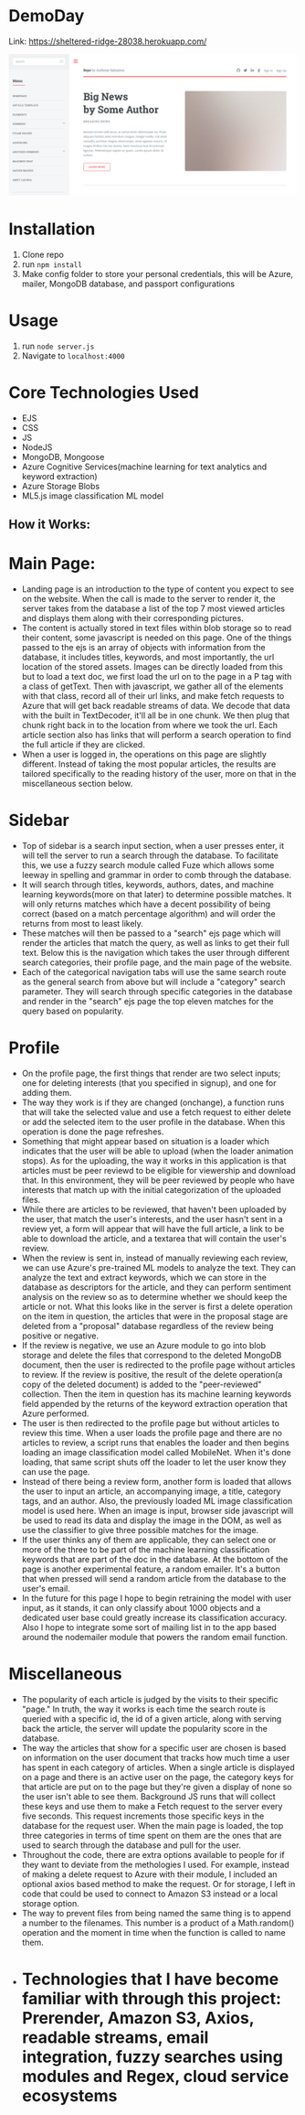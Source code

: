 # DemoDay
Link: https://sheltered-ridge-28038.herokuapp.com/

![home page](public/images/Capture.PNG)
# Installation

1. Clone repo
2. run `npm install`
3. Make config folder to store your personal credentials, this will be Azure, mailer, MongoDB database, and passport configurations

# Usage

1. run `node server.js`
2. Navigate to `localhost:4000`

# Core Technologies Used
- EJS
- CSS 
- JS
- NodeJS
- MongoDB, Mongoose
- Azure Cognitive Services(machine learning for text analytics and keyword extraction)
- Azure Storage Blobs
- ML5.js image classification ML model

## How it Works:
# Main Page: 
- Landing page is an introduction to the type of content you expect to see on the website. When the call is made to the server to render it, the server takes from the database a list of the top 7 most viewed articles and displays them along with their corresponding pictures. 
- The content is actually stored in text files within blob storage so to read their content, some javascript is needed on this page. One of the things passed to the ejs is an array of objects with information from the database, it includes titles, keywords, and most importantly, the url location of the stored assets. Images can be directly loaded from this but to load a text doc, we first load the url on to the page in a P tag with a class of getText. Then with javascript, we gather all of the elements with that class, record all of their url links, and make fetch requests to Azure that will get back readable streams of data.
We decode that data with the built in TextDecoder, it'll all be in one chunk. We then plug that chunk right back in to the location from where we took the url. Each article section also has links that will perform a search operation to find the full article if they are clicked.
- When a user is logged in, the operations on this page are slightly different. Instead of taking the most popular articles, the results are tailored specifically to the reading history of the user, more on that in the miscellaneous section below.
# Sidebar
- Top of sidebar is a search input section, when a user presses enter, it will tell the server to run a search through the database. To facilitate this, we use a fuzzy search module called Fuze which allows some leeway in spelling and grammar in order to comb through the database. 
- It will search through titles, keywords, authors, dates, and machine learning keywords(more on that later) to determine possible matches. It will only returns matches which have a decent possibility of being correct (based on a match percentage algorithm) and will order the returns from most to least likely. 
- These matches will then be passed to a "search" ejs page which will render the articles that match the query, as well as links to get their full text. Below this is the navigation which takes the user through different search categories, their profile page, and the main page of the website. 
- Each of the categorical navigation tabs will use the same search route as the general search from above but will include a "category" search parameter. They will search through specific categories in the database and render in the "search" ejs page the top eleven matches for the query based on popularity. 
# Profile
- On the profile page, the first things that render are two select inputs; one for deleting interests (that you specified in signup), and one for adding them. 
- The way they work is if they are changed (onchange), a function runs that will take the selected value and use a fetch request to either delete or add the selected item to the user profile in the database. When this operation is done the page refreshes. 
- Something that might appear based on situation is a loader which indicates that the user will be able to upload (when the loader animation stops). As for the uploading, the way it works in this application is that articles must be peer reviewd to be eligible for viewership and download that. In this environment, they will be peer reviewed by people who have interests that match up with the initial categorization of the uploaded files. 
- While there are articles to be reviewed, that haven't been uploaded by the user, that match the user's interests, and the user hasn't sent in a review yet, a form will appear that will have the full article, a link to be able to download the article, and a textarea that will contain the user's review. 
- When the review is sent in, instead of manually reviewing each review, we can use Azure's pre-trained ML models to analyze the text. They can analyze the text and extract keywords, which we can store in the database as descriptors for the article, and they can perform sentiment analysis on the review so as to determine whether we should keep the article or not. What this looks like in the server is first a delete operation on the item in question, the articles that were in the proposal stage are deleted from a "proposal" database regardless of the review being positive or negative.
- If the review is negative, we use an Azure module to go into blob storage and delete the files that correspond to the deleted MongoDB document, then the user is redirected to the profile page without articles to review. If the review is positive, the result of the delete operation(a copy of the deleted document) is added to the "peer-reviewed" collection. Then the item in question has its machine learning keywords field appended by the returns of the keyword extraction operation that Azure performed. 
- The user is then redirected to the profile page but without articles to review this time. When a user loads the profile page and there are no articles to review, a script runs that enables the loader and then begins loading an image classification model called MobileNet. 
When it's done loading, that same script shuts off the loader to let the user know they can use the page. 
- Instead of there being a review form, another form is loaded that allows the user to input an article, an accompanying image, a title, category tags, and an author. Also, the previously loaded ML image classification model is used here. When an image is input, browser side javascript will be used to read its data and display the image in the DOM, as well as use the classifier to give three possible matches for the image. 
- If the user thinks any of them are applicable, they can select one or more of the three to be part of the machine learning classification keywords that are part of the doc in the database. At the bottom of the page is another experimental feature, a random emailer. It's a button that when pressed will send a random article from the database to the user's email. 
- In the future for this page I hope to begin retraining the model with user input, as it stands, it can only classify about 1000 objects and a dedicated user base could greatly increase its classification accuracy. Also I hope to integrate some sort of mailing list in to the app based around the nodemailer module that powers the random email function.
# Miscellaneous 
- The popularity of each article is judged by the visits to their specific "page." In truth, the way it works is each time the search route is queried with a specific id, the id of a given article, along with serving back the article, the server will update the popularity score in the database. 
- The way the articles that show for a specific user are chosen is based on information on the user document that tracks how much time a user has spent in each category of articles. When a single article is displayed on a page and there is an active user on the page, the category keys for that article are put on to the page but they're given a display of none so the user isn't able to see them. Background JS runs that will collect these keys and use them to make a Fetch request to the server every five seconds. This request increments those specific keys in the database for the request user. When the main page is loaded, the top three categories in terms of time spent on them are the ones that are used to search through the database and pull for the user.
- Throughout the code, there are extra options available to people for if they want to deviate from the methologies I used. For example, instead of making a delete request to Azure with their module, I included an optional axios based method to make the request. Or for storage, I left in code that could be used to connect to Amazon S3 instead or a local storage option.
- The way to prevent files from being named the same thing is to append a number to the filenames. This number is a product of a Math.random() operation and the moment in time when the function is called to name them. 
- # Technologies that I have become familiar with through this project: Prerender, Amazon S3, Axios, readable streams, email integration, fuzzy searches using modules and Regex, cloud service ecosystems


